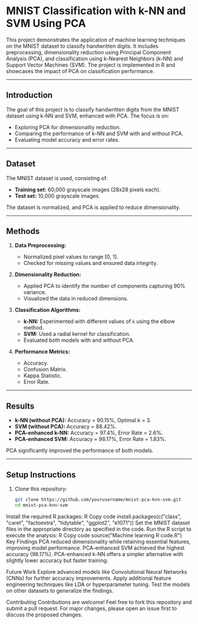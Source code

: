 # MNIST Classification with k-NN and SVM Using PCA

This project demonstrates the application of machine learning techniques on the MNIST dataset to classify handwritten digits. It includes preprocessing, dimensionality reduction using Principal Component Analysis (PCA), and classification using k-Nearest Neighbors (k-NN) and Support Vector Machines (SVM). The project is implemented in R and showcases the impact of PCA on classification performance.

---

## Introduction
The goal of this project is to classify handwritten digits from the MNIST dataset using k-NN and SVM, enhanced with PCA. The focus is on:
- Exploring PCA for dimensionality reduction.
- Comparing the performance of k-NN and SVM with and without PCA.
- Evaluating model accuracy and error rates.

---

## Dataset
The MNIST dataset is used, consisting of:
- **Training set:** 60,000 grayscale images (28x28 pixels each).
- **Test set:** 10,000 grayscale images.

The dataset is normalized, and PCA is applied to reduce dimensionality.

---

## Methods
1. **Data Preprocessing:**
   - Normalized pixel values to range [0, 1].
   - Checked for missing values and ensured data integrity.

2. **Dimensionality Reduction:**
   - Applied PCA to identify the number of components capturing 90% variance.
   - Visualized the data in reduced dimensions.

3. **Classification Algorithms:**
   - **k-NN:** Experimented with different values of `k` using the elbow method.
   - **SVM:** Used a radial kernel for classification.
   - Evaluated both models with and without PCA.

4. **Performance Metrics:**
   - Accuracy.
   - Confusion Matrix.
   - Kappa Statistic.
   - Error Rate.

---

## Results
- **k-NN (without PCA):** Accuracy = 90.15%, Optimal k = 3.
- **SVM (without PCA):** Accuracy = 88.42%.
- **PCA-enhanced k-NN:** Accuracy = 97.4%, Error Rate = 2.6%.
- **PCA-enhanced SVM:** Accuracy = 98.17%, Error Rate = 1.83%.

PCA significantly improved the performance of both models.

---

## Setup Instructions
1. Clone this repository:
   ```bash
   git clone https://github.com/yourusername/mnist-pca-knn-svm.git
   cd mnist-pca-knn-svm
Install the required R packages:
R
Copy code
install.packages(c("class", "caret", "factoextra", "tidytable", "ggplot2", "e1071"))
Set the MNIST dataset files in the appropriate directory as specified in the code.
Run the R script to execute the analysis:
R
Copy code
source("Machine learning R code.R")
Key Findings
PCA reduced dimensionality while retaining essential features, improving model performance.
PCA-enhanced SVM achieved the highest accuracy (98.17%).
PCA-enhanced k-NN offers a simpler alternative with slightly lower accuracy but faster training.

Future Work
Explore advanced models like Convolutional Neural Networks (CNNs) for further accuracy improvements.
Apply additional feature engineering techniques like LDA or hyperparameter tuning.
Test the models on other datasets to generalize the findings.

Contributing
Contributions are welcome! Feel free to fork this repository and submit a pull request. For major changes, please open an issue first to discuss the proposed changes.

